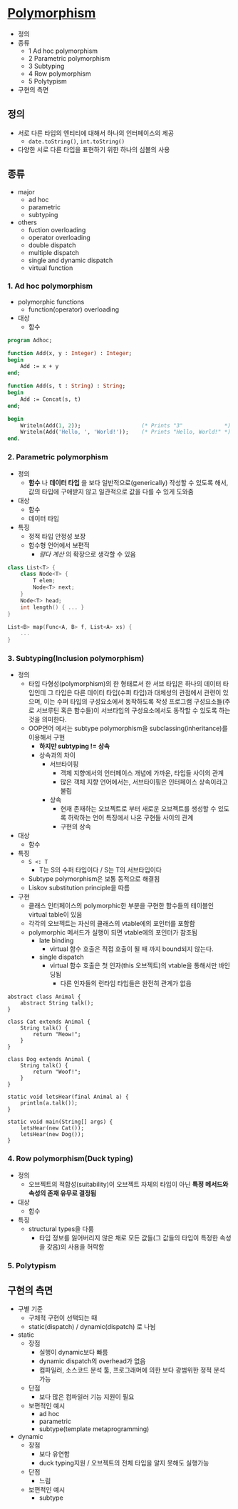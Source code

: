 # [Polymorphism](https://en.wikipedia.org/wiki/Polymorphism_(computer_science))

- 정의
- 종류
  - 1 Ad hoc polymorphism
  - 2 Parametric polymorphism
  - 3 Subtyping
  - 4 Row polymorphism
  - 5 Polytypism
- 구현의 측면

## 정의

- 서로 다른 타입의 엔티티에 대해서 하나의 인터페이스의 제공
  - `date.toString()`, `int.toString()`
- 다양한 서로 다른 타입을 표현하기 위한 하나의 심볼의 사용

## 종류

- major
  - ad hoc
  - parametric
  - subtyping
- others
  - fuction overloading
  - operator overloading
  - double dispatch
  - multiple dispatch
  - single and dynamic dispatch
  - virtual function

### 1. Ad hoc polymorphism

- polymorphic functions
  - function(operator) overloading
- 대상
  - 함수

```Pascal
program Adhoc;

function Add(x, y : Integer) : Integer;
begin
    Add := x + y
end;

function Add(s, t : String) : String;
begin
    Add := Concat(s, t)
end;

begin
    Writeln(Add(1, 2));                   (* Prints "3"             *)
    Writeln(Add('Hello, ', 'World!'));    (* Prints "Hello, World!" *)
end.
```

### 2. Parametric polymorphism

- 정의
  - **함수** 나 **데이터 타입** 을 보다 일반적으로(generically) 작성할 수 있도록 해서, 값의 타입에 구애받지 않고 일관적으로 값을 다를 수 있게 도와줌
- 대상
  - 함수
  - 데이터 타입
- 특징
  - 정적 타입 안정성 보장
  - 함수형 언어에서 보편적
    - *람다 계산* 의 확장으로 생각할 수 있음

```c++
class List<T> {
    class Node<T> {
        T elem;
        Node<T> next;
    }
    Node<T> head;
    int length() { ... }
}

List<B> map(Func<A, B> f, List<A> xs) {
    ...
}
```

### 3. Subtyping(Inclusion polymorphism)

- 정의
  - 타입 다형성(polymorphism)의 한 형태로서 한 서브 타입은 하나의 데이터 타입인데 그 타입은 다른 데이터 타입(수퍼 타입)과 대체성의 관점에서 관련이 있으며, 이는 수퍼 타입의 구성요소에서 동작하도록 작성 프로그램 구성요소들(주로 서브루틴 혹은 함수들)이 서브타입의 구성요소에서도 동작할 수 있도록 하는 것을 의미한다.
  - OOP언어 에서는 subtype polymorphism을 subclassing(inheritance)를 이용해서 구현
    - **하지만 subtyping != 상속**
    - 상속과의 차이
      - 서브타이핑
        - 객체 지향에서의 인터페이스 개념에 가까운, 타입들 사이의 관계
        - 많은 객체 지향 언어에서는, 서브타이핑은 인터페이스 상속이라고 불림
      - 상속
        - 현재 존재하는 오브젝트로 부터 새로운 오브젝트를 생성할 수 있도록 허락하는 언어 특징에서 나온 구현들 사이의 관계
        - 구현의 상속
- 대상
  - 함수
- 특징
  - `S <: T`
    - T는 S의 수퍼 타입이다 / S는 T의 서브타입이다
  - Subtype polymorphism은 보통 동적으로 해결됨
  - Liskov substitution principle을 따름
- 구현
  - 클래스 인터페이스의 polymorphic한 부분을 구현한 함수들의 테이블인 virtual table이 있음
  - 각각의 오브젝트는 자신의 클래스의 vtable에의 포인터를 포함함
  - polymorphic 메서드가 실행이 되면 vtable에의 포인터가 참조됨
    - late binding
      - virtual 함수 호출은 직접 호출이 될 때 까지 bound되지 않는다.
    - single dispatch
      - virtual 함수 호출은 첫 인자(this 오브젝트)의 vtable을 통해서만 바인딩됨
        - 다른 인자들의 런타임 타입들은 완전히 관계가 없음

```
abstract class Animal {
    abstract String talk();
}

class Cat extends Animal {
    String talk() {
        return "Meow!";
    }
}

class Dog extends Animal {
    String talk() {
        return "Woof!";
    }
}

static void letsHear(final Animal a) {
    println(a.talk());
}

static void main(String[] args) {
    letsHear(new Cat());
    letsHear(new Dog());
}
```

### 4. Row polymorphism(Duck typing)

- 정의
  - 오브젝트의 적합성(suitability)이 오브젝트 자체의 타입이 아닌 **특정 메서드와 속성의 존재 유무로 결정됨**
- 대상
  - 함수
- 특징
  - structural types을 다룸
    - 타입 정보를 잃어버리지 않은 채로 모든 값들(그 값들의 타입이 특정한 속성을 갖음)의 사용을 허락함

### 5. Polytypism

## 구현의 측면

- 구별 기준
  - 구체적 구현이 선택되는 때
  - static(dispatch) / dynamic(dispatch) 로 나뉨
- static
  - 장점
    - 실행이 dynamic보다 빠름
    - dynamic dispatch의 overhead가 없음
    - 컴파일러, 소스코드 분석 툴, 프로그래머에 의한 보다 광범위한 정적 분석 가능
  - 단점
    - 보다 많은 컴파일러 기능 지원이 필요
  - 보편적인 예시
    - ad hoc
    - parametric
    - subtype(template metaprogramming)
- dynamic
  - 장점
    - 보다 유연함
    - duck typing지원 / 오브젝트의 전체 타입을 알지 못해도 실행가능
  - 단점
    - 느림
  - 보편적인 예시
    - subtype
